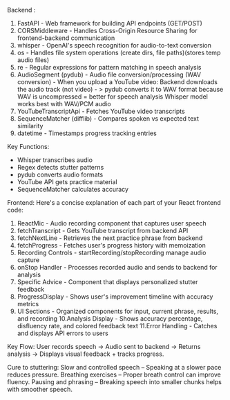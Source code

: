 Backend :
1. FastAPI - Web framework for building API endpoints (GET/POST)
2. CORSMiddleware - Handles Cross-Origin Resource Sharing for frontend-backend communication
3. whisper - OpenAI's speech recognition for audio-to-text conversion
4. os - Handles file system operations (create dirs, file paths)(stores temp audio files)
5. re - Regular expressions for pattern matching in speech analysis
6. AudioSegment (pydub) - Audio file conversion/processing (WAV conversion) - When you upload a YouTube video: Backend downloads the audio track (not video) - > pydub converts it to WAV format because WAV is uncompressed = better for speech analysis Whisper model works best with WAV/PCM audio
7. YouTubeTranscriptApi - Fetches YouTube video transcripts
8. SequenceMatcher (difflib) - Compares spoken vs expected text similarity
9. datetime - Timestamps progress tracking entries

Key Functions:
- Whisper transcribes audio
- Regex detects stutter patterns
- pydub converts audio formats
- YouTube API gets practice material
- SequenceMatcher calculates accuracy

Frontend:
Here's a concise explanation of each part of your React frontend code:

1. ReactMic - Audio recording component that captures user speech
2. fetchTranscript - Gets YouTube transcript from backend API
3. fetchNextLine - Retrieves the next practice phrase from backend
4. fetchProgress - Fetches user's progress history with memoization
5. Recording Controls - startRecording/stopRecording manage audio capture
6. onStop Handler - Processes recorded audio and sends to backend for analysis
7. Specific Advice - Component that displays personalized stutter feedback
8. ProgressDisplay - Shows user's improvement timeline with accuracy metrics
9. UI Sections - Organized components for input, current phrase, results, and recording
10.Analysis Display - Shows accuracy percentage, disfluency rate, and colored feedback text
11.Error Handling - Catches and displays API errors to users

Key Flow: User records speech → Audio sent to backend → Returns analysis → Displays visual feedback + tracks progress.

Cure to stuttering:
Slow and controlled speech – Speaking at a slower pace reduces pressure.
Breathing exercises – Proper breath control can improve fluency.
Pausing and phrasing – Breaking speech into smaller chunks helps with smoother speech.
